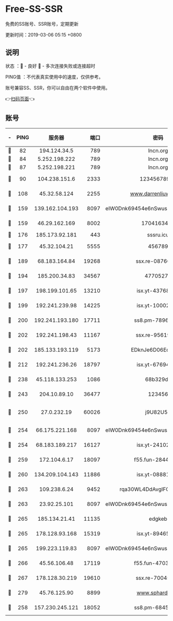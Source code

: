 # Free-SS-SSR

免费的SS账号、SSR账号，定期更新

更新时间：2019-03-06 05:15 +0800

## 说明

状态     ：🙂 - 良好 🙁 - 多次连接失败或连接超时

PING值   ：不代表真实使用中的速度，仅供参考。

账号兼容SS、SSR，你可以自由在两个软件中使用。

👉[扫码页面](https://liesauer.github.io/free-ss-ssr.github.io/)👈

## 账号

|-|PING|服务器|端口|密码|加密方式|区域|
|:----:|:----:|:-----:|-----:|:----:|:----:|:----:|
|🙂|82|194.124.34.5|789|lncn.org|rc4|JP|
|🙂|84|5.252.198.222|789|lncn.org|rc4|JP|
|🙂|87|5.252.198.221|789|lncn.org|rc4|JP|
|🙂|90|104.238.151.6|2333|12345678900|aes-256-cfb|JP|
|🙂|108|45.32.58.124|2255|www.darrenliuwei.com|aes-256-cfb|JP|
|🙂|159|139.162.104.193|8097|eIW0Dnk69454e6nSwuspv9DmS201tQ0D|aes-256-cfb|JP|
|🙂|159|46.29.162.169|8002|1704163453|aes-256-cfb|RU|
|🙂|176|185.173.92.181|443|sssru.icu|rc4-md5|RU|
|🙂|177|45.32.104.21|5555|456789|aes-256-cfb|SG|
|🙂|189|68.183.164.84|19268|ssx.re-08766670|aes-256-cfb|US|
|🙂|194|185.200.34.83|34567|47705279|aes-256-cfb|US|
|🙂|197|198.199.101.65|13210|isx.yt-43768936|aes-256-cfb|US|
|🙂|199|192.241.239.98|14225|isx.yt-10002331|aes-256-cfb|US|
|🙂|200|192.241.193.180|17711|ss8.pm-78965598|aes-256-cfb|US|
|🙂|202|192.241.198.43|11167|ssx.re-95619566|aes-256-cfb|US|
|🙂|202|185.133.193.119|5173|EDknJe6D06EoWDaw|aes-256-cfb|US|
|🙂|212|192.241.236.26|18797|isx.yt-67694274|aes-256-cfb|US|
|🙂|238|45.118.133.253|1086|68b329da|aes-256-cfb|SG|
|🙂|243|204.10.89.10|36477|123456|aes-256-cfb|US|
|🙂|250|27.0.232.19|60026|j9U82U53|xchacha20-ietf-poly1305|HK|
|🙂|254|66.175.221.168|8097|eIW0Dnk69454e6nSwuspv9DmS201tQ0D|aes-256-cfb|US|
|🙂|254|68.183.189.217|16127|isx.yt-24102866|aes-256-cfb|SG|
|🙂|259|172.104.6.17|18097|f55.fun-28441819|aes-256-cfb|US|
|🙂|260|134.209.104.143|11886|isx.yt-08881056|aes-256-cfb|SG|
|🙂|263|109.238.6.24|9452|rqa30WL4DdAvgIFG6Fs3znzTa|aes-256-cfb|FR|
|🙂|263|23.92.25.101|8097|eIW0Dnk69454e6nSwuspv9DmS201tQ0D|aes-256-cfb|US|
|🙂|265|185.134.21.41|11135|edgkeb|aes-256-cfb|GB|
|🙂|265|178.128.93.168|15319|isx.yt-89465296|aes-256-cfb|SG|
|🙂|265|199.223.119.83|8097|eIW0Dnk69454e6nSwuspv9DmS201tQ0D|aes-256-cfb|US|
|🙂|266|45.56.106.48|17119|f55.fun-47038034|aes-256-cfb|US|
|🙂|267|178.128.30.219|19610|ssx.re-70045890|aes-256-cfb|SG|
|🙂|279|45.76.125.90|8899|www.sphard.com|aes-256-cfb|JP|
|🙂|258|157.230.245.121|18052|ss8.pm-68457462|aes-256-cfb|SG|
